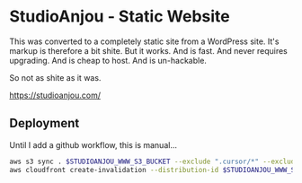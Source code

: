 # StudioAnjou - Static Website

This was converted to a completely static site from a WordPress site.
It's markup is therefore a bit shite. But it works. And is fast. And never requires upgrading. And is cheap to host. And is un-hackable.

So not as shite as it was.

https://studioanjou.com/

## Deployment
Until I add a github workflow, this is manual...

```bash
aws s3 sync . $STUDIOANJOU_WWW_S3_BUCKET --exclude ".cursor/*" --exclude ".git/*" --exclude ".gitignore" --exclude "README.md" --delete --dryrun
aws cloudfront create-invalidation --distribution-id $STUDIOANJOU_WWW_S3_CF_ID --paths "/*"
```
